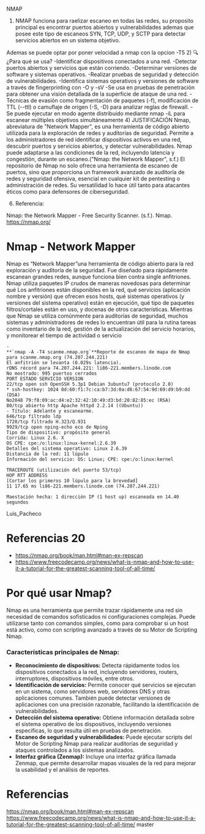 NMAP
1) NMAP funciona para raelizar escaneo en todas las redes, su proposito principal es encontrar puertos abiertos y vulnerabilidades ademas que posee este tipo de escaneos SYN, TCP, UDP, y SCTP para detectar servicios abiertos en un sistema objetivo.

Ademas se puede optar por poner velocidad a nmap con la opcion -T5
2) 🔍 ¿Para qué se usa?
-Identificar dispositivos conectados a una red.
-Detectar puertos abiertos y servicios que están corriendo.
-Determinar versiones de software y sistemas operativos.
-Realizar pruebas de seguridad y detección de vulnerabilidades.
-Identifica sistemas operativos y versiones de software a través de fingerprinting con -O y -sV
-Se usa en pruebas de penetración para obtener una visión detallada de la superficie de ataque de una red.
-Técnicas de evasión como fragmentación de paquetes (-f), modificación de TTL (--ttl) o camuflaje de origen (-S, -D) para analizar reglas de firewall.
-Se puede ejecutar en modo agente distribuido mediante nmap -iL para escanear múltiples objetivos simultáneamente
4) JUSTIFICACIÓN
Nmap, abreviatura de "Network Mapper", es una herramienta de código abierto utilizada para la exploración de redes y auditorías de seguridad. Permite a los administradores de red identificar dispositivos activos en una red, descubrir puertos y servicios abiertos, y detectar vulnerabilidades. Nmap puede adaptarse a las condiciones de la red, incluyendo latencia y congestión, durante un escaneo.("Nmap: the Network Mapper", s.f.)
El repositorio de Nmap no solo ofrece una herramienta de escaneo de puertos, sino que proporciona un framework avanzado de auditoría de redes y seguridad ofensiva, esencial en cualquier kit de pentesting o administración de redes. Su versatilidad lo hace útil tanto para atacantes éticos como para defensores de ciberseguridad.

6) Referencia:

Nmap: the Network Mapper - Free Security Scanner. (s.f.). Nmap. https://nmap.org/




# Nmap - Network Mapper

Nmap es “Network Mapper”una herramienta de código abierto para la red exploración y auditoría de la seguridad. Fue diseñado para rápidamente escanean grandes redes, aunque funciona bien contra single anfitriones. Nmap utiliza paquetes IP crudos de maneras novedosas para determinar qué Los anfitriones están disponibles en la red, qué servicios (aplicación nombre y versión) que ofrecen esos hosts, qué sistemas operativos (y versiones del sistema operativo) están en ejecución, qué tipo de paquetes filtros/cortales están en uso, y docenas de otros características. Mientras que Nmap se utiliza comúnmente para auditorías de seguridad, muchos sistemas y administradores de redes lo encuentran útil para la rutina tareas como inventario de la red, gestión de la actualización del servicio horarios, y monitorear el tiempo de actividad o servicio
```
- 
**`nmap -A -T4 scanme.nmap.org`**Reporte de escaneo de mapa de Nmap para scanme.nmap.org (74.207.244.221)
El anfitrión se levanta (0.029s latencia).
rDNS récord para 74.207.244.221: li86-221.members.linode.com
No mostrado: 995 puertos cerrados
PORT ESTADO SERVICIO VERSION
22/tcp open ssh OpenSSH 5.3p1 Debian 3ubuntu7 (protocolo 2.0)
* ssh-hostkey: 1024 8d:60:f1:7c:ca:b7:3d:0a:d6:67:54:9d:69:d9:b9:dd (DSA)
No2048 79:f8:09:ac:d4:e2:32:42:10:49:d3:bd:20:82:85:ec (RSA)
80/tcp abierto http Apache httpd 2.2.14 ((Ubuntu))
- Título: Adelante y escanearme.
646/tcp filtrado ldp
1720/tcp filtrado H.323/Q.931
9929/tcp open nping-echo eco de Nping
Tipo de dispositivo: propósito general
Corrida: Linux 2.6. X
OS CPE: cpe:/o:linux:linux-kernel:2.6.39
Detalles del sistema operativo: Linux 2.6.39
Distancia de la red: 11 lúpulo
Información del servicio: OS: Linux; CPE: cpe:/o:linux:kernel

TRACEROUTE (utilización del puerto 53/tcp)
HOP RTT ADDRESS
[Cortar los primeros 10 lúpulo para la brevedad]
11 17.65 ms li86-221.members.linode.com (74.207.244.221)

Maestación hecha: 1 dirección IP (1 host up) escaneada en 14.40 segundos
```

 Luis_Pacheco
# Referencias  20

- https://nmap.org/book/man.html#man-ex-repscan
- https://www.freecodecamp.org/news/what-is-nmap-and-how-to-use-it-a-tutorial-for-the-greatest-scanning-tool-of-all-time/

# Por qué usar Nmap?

Nmap es una herramienta que permite trazar rápidamente una red sin necesidad de comandos sofisticados ni configuraciones complejas. Puede utilizarse tanto con comandos simples, como para comprobar si un host está activo, como con scripting avanzado a través de su Motor de Scripting Nmap.

### Características principales de Nmap:

-   **Reconocimiento de dispositivos:** Detecta rápidamente todos los dispositivos conectados a la red, incluyendo servidores, routers, interruptores, dispositivos móviles, entre otros.
-   **Identificación de servicios:** Permite conocer qué servicios se ejecutan en un sistema, como servidores web, servidores DNS y otras aplicaciones comunes. También puede detectar versiones de aplicaciones con una precisión razonable, facilitando la identificación de vulnerabilidades.
-   **Detección del sistema operativo:** Obtiene información detallada sobre el sistema operativo de los dispositivos, incluyendo versiones específicas, lo que resulta útil en pruebas de penetración.
-   **Escaneo de seguridad y vulnerabilidades:** Puede ejecutar scripts del Motor de Scripting Nmap para realizar auditorías de seguridad y ataques controlados a los sistemas analizados.
-   **Interfaz gráfica (Zenmap):** Incluye una interfaz gráfica llamada Zenmap, que permite desarrollar mapas visuales de la red para mejorar la usabilidad y el análisis de reportes.

# Referencias

https://nmap.org/book/man.html#man-ex-repscan
https://www.freecodecamp.org/news/what-is-nmap-and-how-to-use-it-a-tutorial-for-the-greatest-scanning-tool-of-all-time/
 master

